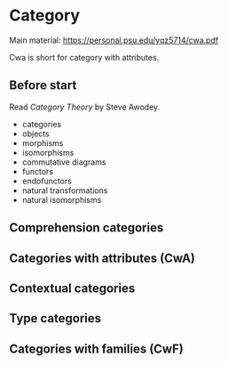 # Category

Main material: https://personal.psu.edu/yqz5714/cwa.pdf

Cwa is short for category with attributes. 

## Before start

Read *Category Theory* by Steve Awodey.

- categories
- objects
- morphisms
- isomorphisms
- commutative diagrams
- functors
- endofunctors
- natural transformations
- natural isomorphisms

## Comprehension categories

## Categories with attributes (CwA)

## Contextual categories

## Type categories

## Categories with families (CwF)
